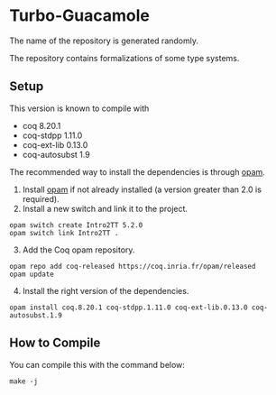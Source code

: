 # Turbo-Guacamole
The name of the repository is generated randomly.

The repository contains formalizations of some type systems.

## Setup
This version is known to compile with

- coq 8.20.1
- coq-stdpp 1.11.0
- coq-ext-lib 0.13.0
- coq-autosubst 1.9

The recommended way to install the dependencies is through [opam](https://opam.ocaml.org/doc/Install.html).

1. Install [opam](https://opam.ocaml.org/doc/Install.html) if not already installed (a version greater than 2.0 is required).
2. Install a new switch and link it to the project.
```
opam switch create Intro2TT 5.2.0
opam switch link Intro2TT .
```
3. Add the Coq opam repository.
```
opam repo add coq-released https://coq.inria.fr/opam/released
opam update
```
4. Install the right version of the dependencies.
```
opam install coq.8.20.1 coq-stdpp.1.11.0 coq-ext-lib.0.13.0 coq-autosubst.1.9
```

## How to Compile
You can compile this with the command below:
```
make -j
```